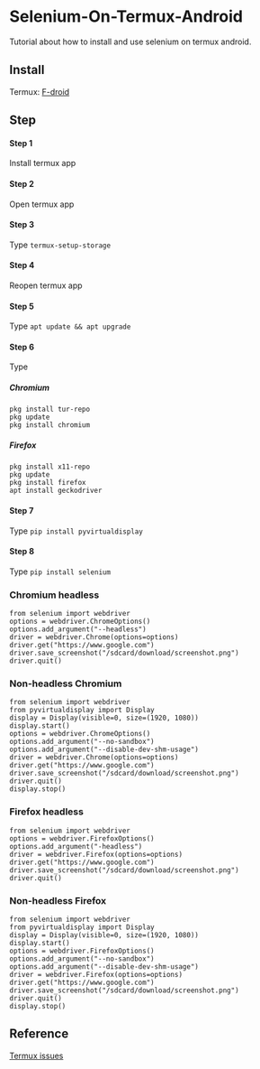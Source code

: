 # Selenium-On-Termux-Android
Tutorial about how to install and use selenium on termux android.

Install
------

Termux: [F-droid](https://f-droid.org/repo/com.termux_118.apk)

Step
-----

#### Step 1
Install termux app

#### Step 2
Open termux app

#### Step 3
Type ```termux-setup-storage```

#### Step 4
Reopen termux app

#### Step 5
Type ```apt update && apt upgrade```

#### Step 6
Type

##### Chromium
```
pkg install tur-repo
pkg update
pkg install chromium
```

##### Firefox
```
pkg install x11-repo
pkg update
pkg install firefox
apt install geckodriver
```

#### Step 7
Type ```pip install pyvirtualdisplay```

#### Step 8
Type ```pip install selenium```

### Chromium headless ###
```
from selenium import webdriver
options = webdriver.ChromeOptions()
options.add_argument("--headless")
driver = webdriver.Chrome(options=options)
driver.get("https://www.google.com")
driver.save_screenshot("/sdcard/download/screenshot.png")
driver.quit()
```

### Non-headless Chromium ###
```
from selenium import webdriver
from pyvirtualdisplay import Display
display = Display(visible=0, size=(1920, 1080))
display.start()
options = webdriver.ChromeOptions()
options.add_argument("--no-sandbox")
options.add_argument("--disable-dev-shm-usage")
driver = webdriver.Chrome(options=options)
driver.get("https://www.google.com")
driver.save_screenshot("/sdcard/download/screenshot.png")
driver.quit()
display.stop()
```

### Firefox headless ###
```
from selenium import webdriver
options = webdriver.FirefoxOptions()
options.add_argument("-headless")
driver = webdriver.Firefox(options=options)
driver.get("https://www.google.com")
driver.save_screenshot("/sdcard/download/screenshot.png")
driver.quit()
```

### Non-headless Firefox ###
```
from selenium import webdriver
from pyvirtualdisplay import Display
display = Display(visible=0, size=(1920, 1080))
display.start()
options = webdriver.FirefoxOptions()
options.add_argument("--no-sandbox")
options.add_argument("--disable-dev-shm-usage")
driver = webdriver.Firefox(options=options)
driver.get("https://www.google.com")
driver.save_screenshot("/sdcard/download/screenshot.png")
driver.quit()
display.stop()
```

Reference
---------

[Termux issues](https://github.com/termux/termux-packages/issues/2149)

